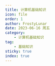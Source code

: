 ```yaml
---
title: 计算机基础知识
icon: file
order: 1
author: FrostyLunar
date: 2023-06-16 周五
category:
	- 计算机基础知识
tag:
	- 基础知识
sticky: true
index: true
---
```


